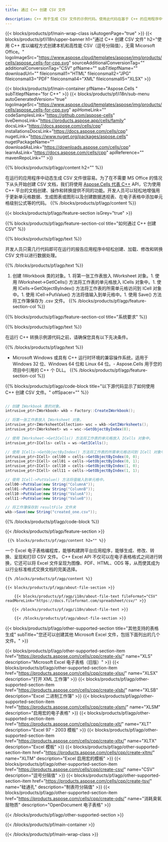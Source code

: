 ```yaml
---
title: 通过 C++ 创建 CSV 文件 

description: C++ 用于生成 CSV 文件的示例代码。使用此代码在基于 C++ 的应用程序中创建 CSV 文件。
---
```

{{< blocks/products/pf/main-wrap-class isAutogenPage="true" >}}
{{< blocks/products/pf/i18n/upper-banner h1="通过 C++ 创建 CSV 文件" h2="使用 C++ 库以编程方式创建本机和高性能 CSV（逗号分隔值），无需 Micorsoft Office。" logoImageSrc="https://www.aspose.cloud/templates/aspose/img/products/cells/aspose_cells-for-cpp.svg" sourceAdditionalConversionTag="" additionalConversionTag="CSV" pfName="" subTitlepfName="" downloadUrl="" fileiconsmall1="HTML" fileiconsmall2="JPG" fileiconsmall3="PDF" fileiconsmall4="XML" fileiconsmall5="XLSX" >}}

{{< blocks/products/pf/main-container pfName="Aspose.Cells " subTitlepfName="for C++" >}}
{{< blocks/products/pf/i18n/sub-menu autoGeneratedVersion="true" logoImageSrc="https://www.aspose.cloud/templates/aspose/img/products/cells/aspose_cells-for-cpp.svg" apiHomeLink="" codeSamplesLink="https://github.com/aspose-cells" liveDemosLink="https://products.aspose.app/cells/family" docsLink="https://docs.aspose.com/cells/cpp" installationsDocsLink="https://docs.aspose.com/cells/cpp" nugetLink="https://www.nuget.org/packages/aspose.cells" nugetPackageName="" downloadAsLink="https://downloads.aspose.com/cells/cpp" learnAsLink="https://docs.aspose.com/cells/cpp" apiReference="" mavenRepoLink="" >}}

{{% blocks/products/pf/agp/content h2="" %}}

 在运行的应用程序中动态生成 CSV 文件很容易。为了在不需要 MS Office 的情况下从头开始创建 CSV 文档，我们将使用
 [Aspose.Cells 代表 C++](https://products.aspose.com/cells/cpp) 
 API，它为使用 C++ 平台的文档创建、操作和转换提供不同的功能。开发人员可以轻松地增强用于更新单元格数据、生成图表或图形以及创建数据透视表、在电子表格中添加单元格级别公式等的代码。
{{% /blocks/products/pf/agp/content %}}                                                                             

{{< blocks/products/pf/agp/feature-section isGrey="true" >}}

{{% blocks/products/pf/agp/feature-section-col title="如何通过 C++ 创建 CSV" %}}

{{% blocks/products/pf/agp/text %}}

 开发人员只需几行代码即可在运行的报告应用程序中轻松创建、加载、修改和转换 CSV 文件以进行数据处理。

{{% /blocks/products/pf/agp/text %}}

1. 创建 IWorkbook 类的对象。1. 将第一张工作表放入 IWorksheet 对象。1. 使用 IWorksheet->GetICells() 方法将工作表的单元格放入 ICells 对象中。1. 使用 ICells->GetObjectByIndex() 方法将工作表的所需单元格访问到 ICell 对象中。1. 使用 ICell->PutValue() 方法将值输入到单元格中。1. 使用 Save() 方法将工作簿保存为 .csv 文件。
{{% /blocks/products/pf/agp/feature-section-col %}}

{{% blocks/products/pf/agp/feature-section-col title="系统要求" %}}

{{% blocks/products/pf/agp/text %}}

在运行 C++ 转换示例源代码之前，请确保您具有以下先决条件。 

{{% /blocks/products/pf/agp/text %}}

- Microsoft Windows 或具有 C++ 运行时环境的兼容操作系统，适用于 Windows 32 位、Windows 64 位和 Linux 64 位。- Aspose.Cells 用于您的项目中引用的 C++ 个 DLL。
{{% /blocks/products/pf/agp/feature-section-col %}}

{{% blocks/products/pf/agp/code-block title="以下源代码显示了如何使用 C++ 创建 CSV 文件。" offSpacer="" %}}

```cs

// 创建 IWorkbook 类的对象。
intrusive_ptr<IWorkbook> wkb = Factory::CreateIWorkbook();

// 将第一张工作表放入 IWorksheet 对象。
intrusive_ptr<IWorksheetCollection> wsc = wkb->GetIWorksheets();
intrusive_ptr<IWorksheet> ws = wsc->GetObjectByIndex(0);

// 使用 IWorksheet->GetICells() 方法将工作表的单元格放入 ICells 对象中。
intrusive_ptr<ICells> cells = ws->GetICells();

// 使用 ICells->GetObjectByIndex() 方法将工作表的所需单元格访问到 ICell 对象中。
intrusive_ptr<ICell> cell00 = cells->GetObjectByIndex(0, 0);
intrusive_ptr<ICell> cell01 = cells->GetObjectByIndex(0, 1);
intrusive_ptr<ICell> cell10 = cells->GetObjectByIndex(1, 0);
intrusive_ptr<ICell> cell11 = cells->GetObjectByIndex(1, 1);

// 使用 ICell->PutValue() 方法将值输入到单元格中。
cell00->PutValue(new String("ColumnA"));
cell01->PutValue(new String("ColumnB"));
cell10->PutValue(new String("ValueA"));
cell11->PutValue(new String("ValueB"));

// 将工作簿保存到 resultFile 文件夹
wkb->Save(new String("created_one.csv"));


```

{{% /blocks/products/pf/agp/code-block %}}

{{< /blocks/products/pf/agp/feature-section >}}

<!-- aboutfile Starts -->

     
     {{% blocks/products/pf/agp/content h2="" %}}

一个 Excel 电子表格编程库，能够构建跨平台应用程序，能够生成、修改、转换、呈现和打印 CSV 文件。 C++ Excel API 不仅可以在电子表格格式之间进行转换，它还可以将 Excel 文件呈现为图像、PDF、HTML、ODS 等，从而使其成为以行业标准格式交换文档的完美选择。



    {{% /blocks/products/pf/agp/content %}}

    {{< blocks/products/pf/agp/about-file-section >}}

        {{< blocks/products/pf/agp/i18n/about-file-text fileFormat="CSV" readMoreLink="https://docs.fileformat.com/spreadsheet/csv/" >}}

       {{< /blocks/products/pf/agp/i18n/about-file-text >}}

        {{< /blocks/products/pf/agp/about-file-section >}}

          

<!-- aboutfile Ends -->

{{< blocks/products/pf/agp/other-supported-section title="其他支持的表格生成" subTitle="您还可以创建其他 Microsoft Excel 文件，包括下面列出的几个文件。" >}}

{{< blocks/products/pf/agp/other-supported-section-item href="https://products.aspose.com/cells/cpp/create-xls/" name="XLS" description="Microsoft Excel 电子表格（旧版）" >}} 
{{< blocks/products/pf/agp/other-supported-section-item href="https://products.aspose.com/cells/cpp/create-xlsx/" name="XLSX" description="打开 XML 工作簿" >}} 
{{< blocks/products/pf/agp/other-supported-section-item href="https://products.aspose.com/cells/cpp/create-xlsb/" name="XLSB" description="Excel 二进制工作簿" >}} 
{{< blocks/products/pf/agp/other-supported-section-item href="https://products.aspose.com/cells/cpp/create-xlsm/" name="XLSM" description="启用宏的电子表格" >}} 
{{< blocks/products/pf/agp/other-supported-section-item href="https://products.aspose.com/cells/cpp/create-xlt/" name="XLT" description="Excel 97 - 2003 模板" >}} 
{{< blocks/products/pf/agp/other-supported-section-item href="https://products.aspose.com/cells/cpp/create-xltx/" name="XLTX" description="Excel 模板" >}} 
{{< blocks/products/pf/agp/other-supported-section-item href="https://products.aspose.com/cells/cpp/create-xltm/" name="XLTM" description="Excel 启用宏的模板" >}} 
{{< blocks/products/pf/agp/other-supported-section-item href="https://products.aspose.com/cells/cpp/create-csv/" name="CSV" description="逗号分隔值" >}} 
{{< blocks/products/pf/agp/other-supported-section-item href="https://products.aspose.com/cells/cpp/create-tsv/" name="硅通孔" description="制表符分隔值" >}} 
{{< blocks/products/pf/agp/other-supported-section-item href="https://products.aspose.com/cells/cpp/create-ods/" name="消耗臭氧层物质" description="OpenDocument 电子表格" >}} 

{{< /blocks/products/pf/agp/other-supported-section >}}

{{< /blocks/products/pf/main-container >}}
    
{{< /blocks/products/pf/main-wrap-class >}}
